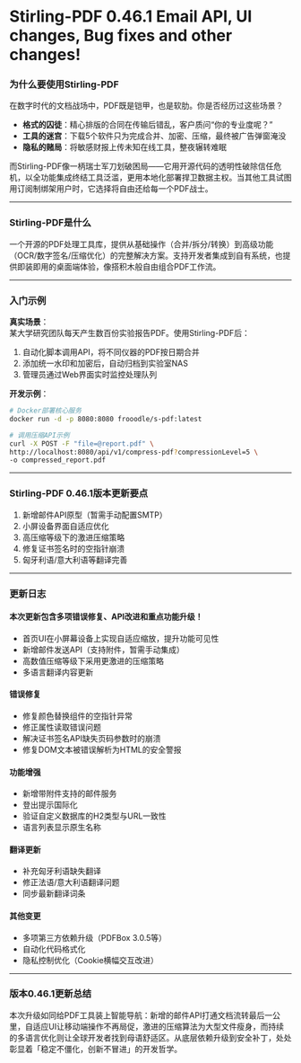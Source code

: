 # Stirling-PDF 0.46.1 Email API, UI changes, Bug fixes and other changes!
### 为什么要使用Stirling-PDF  
在数字时代的文档战场中，PDF既是铠甲，也是软肋。你是否经历过这些场景？  
- **格式的囚徒**：精心排版的合同在传输后错乱，客户质问“你的专业度呢？”  
- **工具的迷宫**：下载5个软件只为完成合并、加密、压缩，最终被广告弹窗淹没  
- **隐私的赌局**：将敏感财报上传未知在线工具，整夜辗转难眠  

而Stirling-PDF像一柄瑞士军刀划破困局——它用开源代码的透明性破除信任危机，以全功能集成终结工具泛滥，更用本地化部署捍卫数据主权。当其他工具试图用订阅制绑架用户时，它选择将自由还给每一个PDF战士。  

---

### Stirling-PDF是什么  
一个开源的PDF处理工具库，提供从基础操作（合并/拆分/转换）到高级功能（OCR/数字签名/压缩优化）的完整解决方案。支持开发者集成到自有系统，也提供即装即用的桌面端体验，像搭积木般自由组合PDF工作流。

---

### 入门示例  
**真实场景**：  
某大学研究团队每天产生数百份实验报告PDF。使用Stirling-PDF后：  
1. 自动化脚本调用API，将不同仪器的PDF按日期合并  
2. 添加统一水印和加密后，自动归档到实验室NAS  
3. 管理员通过Web界面实时监控处理队列  

**开发示例**：  
```bash
# Docker部署核心服务
docker run -d -p 8080:8080 frooodle/s-pdf:latest

# 调用压缩API示例
curl -X POST -F "file=@report.pdf" \
http://localhost:8080/api/v1/compress-pdf?compressionLevel=5 \
-o compressed_report.pdf
```

---

### Stirling-PDF 0.46.1版本更新要点  
1. 新增邮件API原型（暂需手动配置SMTP）  
2. 小屏设备界面自适应优化  
3. 高压缩等级下的激进压缩策略  
4. 修复证书签名时的空指针崩溃  
5. 匈牙利语/意大利语等翻译完善  

---

### 更新日志

#### 本次更新包含多项错误修复、API改进和重点功能升级！

- 首页UI在小屏幕设备上实现自适应缩放，提升功能可见性  
- 新增邮件发送API（支持附件，暂需手动集成）  
- 高数值压缩等级下采用更激进的压缩策略  
- 多语言翻译内容更新  

#### 错误修复
- 修复颜色替换组件的空指针异常  
- 修正属性读取错误问题  
- 解决证书签名API缺失页码参数时的崩溃  
- 修复DOM文本被错误解析为HTML的安全警报  

#### 功能增强
- 新增带附件支持的邮件服务  
- 登出提示国际化  
- 验证自定义数据库的H2类型与URL一致性  
- 语言列表显示原生名称  

#### 翻译更新
- 补充匈牙利语缺失翻译  
- 修正法语/意大利语翻译问题  
- 同步最新翻译词条  

#### 其他变更
- 多项第三方依赖升级（PDFBox 3.0.5等）  
- 自动化代码格式化  
- 隐私控制优化（Cookie横幅交互改进）  

---

### 版本0.46.1更新总结  
本次升级如同给PDF工具装上智能导航：新增的邮件API打通文档流转最后一公里，自适应UI让移动端操作不再局促，激进的压缩算法为大型文件瘦身，而持续的多语言优化则让全球开发者找到母语舒适区。从底层依赖升级到安全补丁，处处彰显着「稳定不僵化，创新不冒进」的开发哲学。